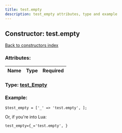 ```yaml
---
title: test.empty
description: test_empty attributes, type and example
---
```

## Constructor: test.empty  
[Back to constructors index](index.md)



### Attributes:

| Name     |    Type       | Required |
|----------|:-------------:|---------:|



### Type: [test\_Empty](../types/test_Empty.md)


### Example:

```
$test_empty = ['_' => 'test.empty', ];
```  

Or, if you're into Lua:  


```
test_empty={_='test.empty', }

```


